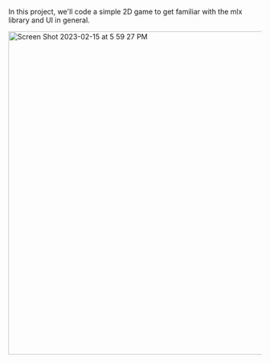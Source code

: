 In this project, we'll code a simple 2D game to get familiar with the mlx library and UI in general.

<img width="644" alt="Screen Shot 2023-02-15 at 5 59 27 PM" src="https://user-images.githubusercontent.com/101046397/219099421-7e837700-60c0-4530-a3c8-a01bd99de658.png">
